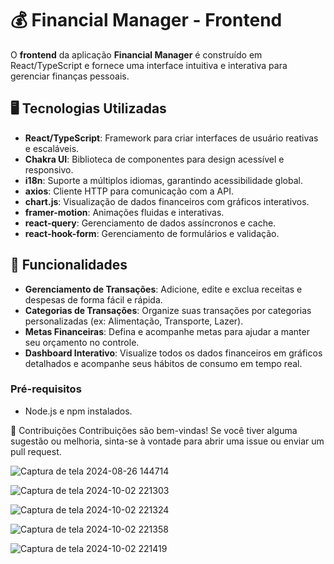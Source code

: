 # 💰 Financial Manager - Frontend

O **frontend** da aplicação **Financial Manager** é construído em React/TypeScript e fornece uma interface intuitiva e interativa para gerenciar finanças pessoais.

## 🖥️ Tecnologias Utilizadas

- **React/TypeScript**: Framework para criar interfaces de usuário reativas e escaláveis.
- **Chakra UI**: Biblioteca de componentes para design acessível e responsivo.
- **i18n**: Suporte a múltiplos idiomas, garantindo acessibilidade global.
- **axios**: Cliente HTTP para comunicação com a API.
- **chart.js**: Visualização de dados financeiros com gráficos interativos.
- **framer-motion**: Animações fluidas e interativas.
- **react-query**: Gerenciamento de dados assíncronos e cache.
- **react-hook-form**: Gerenciamento de formulários e validação.

## 🚀 Funcionalidades

- **Gerenciamento de Transações**: Adicione, edite e exclua receitas e despesas de forma fácil e rápida.
- **Categorias de Transações**: Organize suas transações por categorias personalizadas (ex: Alimentação, Transporte, Lazer).
- **Metas Financeiras**: Defina e acompanhe metas para ajudar a manter seu orçamento no controle.
- **Dashboard Interativo**: Visualize todos os dados financeiros em gráficos detalhados e acompanhe seus hábitos de consumo em tempo real.

### Pré-requisitos

- Node.js e npm instalados.

🤝 Contribuições
Contribuições são bem-vindas! Se você tiver alguma sugestão ou melhoria, sinta-se à vontade para abrir uma issue ou enviar um pull request.

![Captura de tela 2024-08-26 144714](https://github.com/user-attachments/assets/a41f4f27-27fb-4ee0-b3b1-a913be280cbf)

![Captura de tela 2024-10-02 221303](https://github.com/user-attachments/assets/93b9fd44-77df-4195-9191-b0853da24d73)

![Captura de tela 2024-10-02 221324](https://github.com/user-attachments/assets/22338397-c8ec-4b1a-8caa-6765af64fc0d)

![Captura de tela 2024-10-02 221358](https://github.com/user-attachments/assets/b81748e8-f496-405f-a086-707bfe42401d)

![Captura de tela 2024-10-02 221419](https://github.com/user-attachments/assets/8cb8d86f-aa8b-4df7-8c06-b1b933dfa074)
